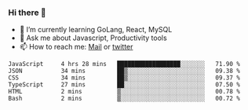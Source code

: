 ### Hi there 👋

- 🌱 I’m currently learning GoLang, React, MySQL
- 💬 Ask me about Javascript, Productivity tools 
- 📫 How to reach me: [Mail](mailto:kvaishak47@gmail.com) or [twitter](https://twitter.com/kvaish4k)



<!--START_SECTION:waka-->

```text
JavaScript     4 hrs 28 mins   ██████████████████░░░░░░░   71.90 %
JSON           34 mins         ██▒░░░░░░░░░░░░░░░░░░░░░░   09.38 %
CSS            34 mins         ██▒░░░░░░░░░░░░░░░░░░░░░░   09.37 %
TypeScript     27 mins         ██░░░░░░░░░░░░░░░░░░░░░░░   07.50 %
HTML           2 mins          ▒░░░░░░░░░░░░░░░░░░░░░░░░   00.78 %
Bash           2 mins          ▒░░░░░░░░░░░░░░░░░░░░░░░░   00.72 %
```

<!--END_SECTION:waka-->
